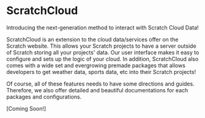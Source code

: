 # ScratchCloud

Introducing the next-generation method to interact with Scratch Cloud Data!

ScratchCloud is an extension to the cloud data/services offer on the Scratch website. This allows your Scratch projects to have a server outside of Scratch storing all your projects' data. Our user interface makes it easy to configure and sets up the logic of your cloud. In addition, ScratchCloud also comes with a wide set and evergrowing premade packages that allows developers to get weather data, sports data, etc into their Scratch projects!

Of course, all of these features needs to have some directions and guides. Therefore, we also offer detailed and beautiful documentations for each packages and configurations.

[Coming Soon!]
